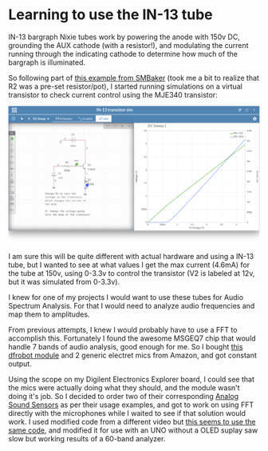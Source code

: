 # Learning to use the IN-13 tube

IN-13 bargraph Nixie tubes work by powering the anode with 150v DC, grounding the AUX cathode (with a resistor!), and modulating the current running through the indicating cathode to determine how much of the bargraph is illuminated.

So following part of [this example from SMBaker](http://smbaker.com/experimenting-with-in-13-bargraph-nixie-tubes) (took me a bit to realize that R2 was a pre-set resistor/pot), I started running simulations on a virtual transistor to check current control using the MJE340 transistor:

![transistor simulation](../media/IN-13TransistorSimulation.png)

I am sure this will be quite different with actual hardware and using a IN-13 tube, but I wanted to see at what values I get the max current (4.6mA) for the tube at 150v, using 0-3.3v to control the transistor (V2 is labeled at 12v, but it was simulated from 0-3.3v).

I knew for one of my projects I would want to use these tubes for Audio Spectrum Analysis. For that I would need to analyze audio frequencies and map them to amplitudes.

From previous attempts, I knew I would probably have to use a FFT to accomplish this. Fortunately I found the awesome MSGEQ7 chip that would handle 7 bands of audio analysis, good enough for me. So I bought [this dfrobot module](https://www.dfrobot.com/product-514.html) and 2 generic electret mics from Amazon, and got constant output.

Using the scope on my Digilent Electronics Explorer board, I could see that the mics were actually doing what they should, and the module wasn't doing it's job. So I decided to order two of their corresponding [Analog Sound Sensors](https://www.dfrobot.com/product-83.html) as per their usage examples, and got to work on using FFT directly with the microphones while I waited to see if that solution would work. I used modified code from a different video but [this seems to use the same code](https://www.youtube.com/watch?v=djGOOL2mqV8), and modified it for use with an UNO without a OLED suplay saw slow but working results of a 60-band analyzer.

